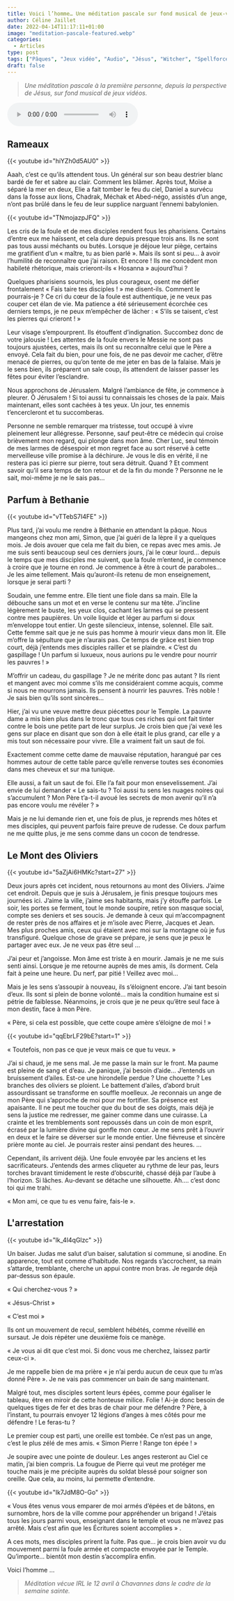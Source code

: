 ```yaml
---
title: Voici l’homme… Une méditation pascale sur fond musical de jeux-vidéo
author: Céline Jaillet
date: 2022-04-14T11:17:11+01:00
image: "meditation-pascale-featured.webp"
categories:
  - Articles
type: post
tags: ["Pâques", "Jeux vidéo", "Audio", "Jésus", "Witcher", "Spellforce"]
draft: false
---
```


> *Une méditation pascale à la première personne, depuis la perspective de Jésus, sur fond musical de jeux vidéos.*

<audio class="w-100"
  controls
  autoplay
  src="https://tools.open-source.church/wp-content/uploads/2022/04/2022-04-14-CJaillet-Meditation_Mont-des-oliviers.mp3">
  Votre navigateur n'arrive pas à lire ceci. C'est triste.
</audio>

## Rameaux


<!-- Spellforce 3 – Sentenza Noria -->

<div class="row justify-content-center"><div class="col-10 col-md-8 mb-4">
{{< youtube id="hiYZh0d5AU0" >}}

</div><div class="col-12 mb-4">

Aaah, c’est ce qu’ils attendent tous. Un général sur son beau destrier blanc bardé de fer et sabre au clair. Comment les blâmer. Après tout, Moïse a séparé la mer en deux, Elie a fait tomber le feu du ciel, Daniel a survécu dans la fosse aux lions, Chadrak, Méchak et Abed-négo, assistés d’un ange, n’ont pas brûlé dans le feu de leur supplice narguant l’ennemi babylonien. 
</div></div>

<!-- (Witcher 3 Blood & Wine – Dialog Background Funral : https://www.youtube.com/watch?v=TNmojazpJFQ) -->


<div class="row justify-content-center"><div class="col-10 col-md-8 mb-4">
{{< youtube id="TNmojazpJFQ" >}}
</div><div class="col-12 mb-4">

Les cris de la foule et de mes disciples rendent fous les pharisiens. Certains d’entre eux me haïssent, et cela dure depuis presque trois ans. Ils ne sont pas tous aussi méchants ou butés. Lorsque je déjoue leur piège, certains me gratifient d’un « maître, tu as bien parlé ». Mais ils sont si peu… à avoir l’humilité de reconnaître que j’ai raison. Et encore ! Ils me concèdent mon habileté rhétorique, mais crieront-ils « Hosanna » aujourd’hui ? 

Quelques pharisiens sournois, les plus courageux, osent me défier frontalement « Fais taire tes disciples ! » me disent-ils. Comment le pourrais-je ? Ce cri du cœur de la foule est authentique, je ne veux pas couper cet élan de vie. Ma patience a été sérieusement écorchée ces derniers temps, je ne peux m’empêcher de lâcher : « S’ils se taisent, c’est les pierres qui crieront ! »

Leur visage s’empourprent. Ils étouffent d’indignation. Succombez donc de votre jalousie ! Les attentes de la foule envers le Messie ne sont pas toujours ajustées, certes, mais ils ont su reconnaître celui que le Père a envoyé. Cela fait du bien, pour une fois, de ne pas devoir me cacher, d’être menacé de pierres, ou qu’on tente de me jeter en bas de la falaise. Mais je le sens bien, ils préparent un sale coup, ils attendent de laisser passer les fêtes pour éviter l’esclandre.

Nous approchons de Jérusalem. Malgré l’ambiance de fête, je commence à pleurer. Ô Jérusalem ! Si toi aussi tu connaissais les choses de la paix. Mais maintenant, elles sont cachées à tes yeux. Un jour, tes ennemis t’encercleront et tu succomberas. 


Personne ne semble remarquer ma tristesse, tout occupé à vivre pleinement leur allégresse. Personne, sauf peut-être ce médecin qui croise brièvement mon regard, qui plonge dans mon âme. Cher Luc, seul témoin de mes larmes de désespoir et mon regret face au sort réservé à cette merveilleuse ville promise à la déchirure. Je vous le dis en vérité, il ne restera pas ici pierre sur pierre, tout sera détruit. Quand ? Et comment savoir qu’il sera temps de ton retour et de la fin du monde ? Personne ne le sait, moi-même je ne le sais pas… 
</div></div>



## Parfum à Bethanie
<!-- (The Witcher 3 B&W - Sad Crypt Music: https://www.youtube.com/watch?v=vTTebS7I4FE) -->

<div class="row justify-content-center"><div class="col-10 col-md-8 mb-4">
{{< youtube id="vTTebS7I4FE" >}}
</div><div class="col-12 mb-4">

Plus tard, j’ai voulu me rendre à Béthanie en attendant la pâque. Nous mangeons chez mon ami, Simon, que j’ai guéri de la lèpre il y a quelques mois. Je dois avouer que cela me fait du bien, ce repas avec mes amis. Je me suis senti beaucoup seul ces derniers jours, j’ai le cœur lourd… depuis le temps que mes disciples me suivent, que la foule m’entend, je commence à croire que je tourne en rond. Je commence à être à court de paraboles... Je les aime tellement. Mais qu’auront-ils retenu de mon enseignement, lorsque je serai parti ? 

Soudain, une femme entre. Elle tient une fiole dans sa main. Elle la débouche sans un mot et en verse le contenu sur ma tête. J’incline légèrement le buste, les yeux clos, cachant les larmes qui se pressent contre mes paupières. Un voile liquide et léger au parfum si doux m’enveloppe tout entier. Un geste silencieux, intense, solennel. Elle sait. Cette femme sait que je ne suis pas homme à mourir vieux dans mon lit. Elle m’offre la sépulture que je n’aurais pas. Ce temps de grâce est bien trop court, déjà j’entends mes disciples railler et se plaindre. « C’est du gaspillage ! Un parfum si luxueux, nous aurions pu le vendre pour nourrir les pauvres ! »

M’offrir un cadeau, du gaspillage ? Je ne mérite donc pas autant ? Ils rient et mangent avec moi comme s’ils me considéraient comme acquis, comme si nous ne mourrons jamais. Ils pensent à nourrir les pauvres. Très noble ! Je sais bien qu’ils sont sincères… 

Hier, j’ai vu une veuve mettre deux piécettes pour le Temple. La pauvre dame a mis bien plus dans le tronc que tous ces riches qui ont fait tinter contre le bois une petite part de leur surplus. Je crois bien que j’ai vexé les gens sur place en disant que son don à elle était le plus grand, car elle y a mis tout son nécessaire pour vivre. Elle a vraiment fait un saut de foi.

Exactement comme cette dame de mauvaise réputation, harangué par ces hommes autour de cette table parce qu’elle renverse toutes ses économies dans mes cheveux et sur ma tunique. 

Elle aussi, a fait un saut de foi. Elle l’a fait pour mon ensevelissement. J’ai envie de lui demander « Le sais-tu ? Toi aussi tu sens les nuages noires qui s’accumulent ? Mon Père t’a-t-il avoué les secrets de mon avenir qu’il n’a pas encore voulu me révéler ? » 

Mais je ne lui demande rien et, une fois de plus, je reprends mes hôtes et mes disciples, qui peuvent parfois faire preuve de rudesse. Ce doux parfum ne me quitte plus, je me sens comme dans un cocon de tendresse.
</div></div>




## Le Mont des Oliviers

<!-- (MyZenChannel – Bruits de grillons : https://www.youtube.com/watch?v=5aZjAi6HMKc&t=27s) -->

<div class="row justify-content-center"><div class="col-10 col-md-8 mb-4">
{{< youtube id="5aZjAi6HMKc?start=27" >}}
</div><div class="col-12 mb-4">

Deux jours après cet incident, nous retournons au mont des Oliviers. J’aime cet endroit. Depuis que je suis à Jérusalem, je finis presque toujours mes journées ici. J’aime la ville, j’aime ses habitants, mais j’y étouffe parfois. Le soir, les portes se ferment, tout le monde soupire, retire son masque social, compte ses deniers et ses soucis. Je demande à ceux qui m’accompagnent de rester près de nos affaires et je m’isole avec Pierre, Jacques et Jean. Mes plus proches amis, ceux qui étaient avec moi sur la montagne où je fus transfiguré. Quelque chose de grave se prépare, je sens que je peux le partager avec eux. Je ne veux pas être seul …

J’ai peur et j’angoisse. Mon âme est triste à en mourir. Jamais je ne me suis senti ainsi. Lorsque je me retourne auprès de mes amis, ils dorment. Cela fait à peine une heure. Du nerf, par pitié ! Veillez avec moi…

Mais je les sens s’assoupir à nouveau, ils s’éloignent encore. J’ai tant besoin d’eux. Ils sont si plein de bonne volonté… mais la condition humaine est si pétrie de faiblesse. Néanmoins, je crois que je ne peux qu’être seul face à mon destin, face à mon Père.

« Père, si cela est possible, que cette coupe amère s’éloigne de moi ! »</div></div>

<!-- (The Witcher 3 – Farewell old friend: https://www.youtube.com/watch?v=qqEbrLF29bE&t=1s) -->

<div class="row justify-content-center"><div class="col-10 col-md-8 mb-4">
{{< youtube id="qqEbrLF29bE?start=1" >}}
</div><div class="col-12 mb-4">

« Toutefois, non pas ce que je veux mais ce que tu veux. »

J’ai si chaud, je me sens mal. Je me passe la main sur le front. Ma paume est pleine de sang et d’eau. Je panique, j’ai besoin d’aide… J’entends un bruissement d’ailes. Est-ce une hirondelle perdue ? Une chouette ? Les branches des oliviers se ploient. Le battement d’ailes, d’abord bruit assourdissant se transforme en souffle moelleux. Je reconnais un ange de mon Père qui s’approche de moi pour me fortifier. Sa présence est apaisante. Il ne peut me toucher que du bout de ses doigts, mais déjà je sens la justice me redresser, me gainer comme dans une cuirasse. La crainte et les tremblements sont repoussés dans un coin de mon esprit, écrasé par la lumière divine qui gonfle mon cœur. Je me sens prêt à l’ouvrir en deux et le faire se déverser sur le monde entier. Une fiévreuse et sincère prière monte au ciel. Je pourrais rester ainsi pendant des heures. …

Cependant, ils arrivent déjà. Une foule envoyée par les anciens et les sacrificateurs. J’entends des armes cliqueter au rythme de leur pas, leurs torches bravant timidement le reste d’obscurité, chassé déjà par l’aube à l’horizon. Si lâches. Au-devant se détache une silhouette. Ah…. c’est donc toi qui me trahi. 

« Mon ami, ce que tu es venu faire, fais-le ».</div></div>



## L'arrestation

<!-- (The Witcher 3 – The Wolf and the Swallow: https://www.youtube.com/watch?v=lk_4l4qGlzc) -->

<div class="row justify-content-center"><div class="col-10 col-md-8 mb-4">
{{< youtube id="lk_4l4qGlzc" >}}
</div><div class="col-12 mb-4">

Un baiser. Judas me salut d’un baiser, salutation si commune, si anodine. En apparence, tout est comme d’habitude. Nos regards s’accrochent, sa main s’attarde, tremblante, cherche un appui contre mon bras.
Je regarde déjà par-dessus son épaule. 

« Qui cherchez-vous ? »

« Jésus-Christ »

« C’est moi »

Ils ont un mouvement de recul, semblent hébétés, comme réveillé en sursaut. Je dois répéter une deuxième fois ce manège. 

« Je vous ai dit que c’est moi. Si donc vous me cherchez, laissez partir ceux-ci ».

Je me rappelle bien de ma prière « je n’ai perdu aucun de ceux que tu m’as donné Père ». Je ne vais pas commencer un bain de sang maintenant. 

Malgré tout, mes disciples sortent leurs épées, comme pour égaliser le tableau, être en miroir de cette honteuse milice. Folie ! Ai-je donc besoin de quelques tiges de fer et des bras de chair pour me défendre ? Père, à l’instant, tu pourrais envoyer 12 légions d’anges à mes côtés pour me défendre ! Le feras-tu ?

Le premier coup est parti, une oreille est tombée. Ce n’est pas un ange, c’est le plus zélé de mes amis. « Simon Pierre ! Range ton épée ! »

Je soupire avec une pointe de douleur. Les anges resteront au Ciel ce matin, j’ai bien compris. La fougue de Pierre qui veut me protéger me touche mais je me précipite auprès du soldat blessé pour soigner son oreille. Que cela, au moins, lui permette d’entendre.
</div></div>


<!-- (Spellforce 3 – Rohen Tahir : https://www.youtube.com/watch?v=Ik7JdM8O-Go&t=28s)  -->

<div class="row justify-content-center"><div class="col-10 col-md-8 mb-4">
{{< youtube id="Ik7JdM8O-Go" >}}
</div><div class="col-12 mb-4">

« Vous êtes venus vous emparer de moi armés d’épées et de bâtons, en surnombre, hors de la ville comme pour appréhender un brigand ! J’étais tous les jours parmi vous, enseignant dans le temple et vous ne m’avez pas arrêté. Mais c’est afin que les Écritures soient accomplies » .

A ces mots, mes disciples prirent la fuite. Pas que… je crois bien avoir vu du mouvement parmi la foule armée et compacte envoyée par le Temple. Qu’importe… bientôt mon destin s’accomplira enfin.

Voici l’homme …
</div></div>

> *Méditation vécue IRL le 12 avril à Chavannes dans le cadre de la semaine sainte.*
